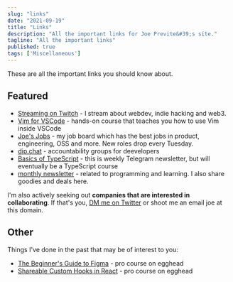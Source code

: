 ```yaml
---
slug: "links"
date: "2021-09-19"
title: "Links"
description: "All the important links for Joe Previte&#39;s site."
tagline: "All the important links"
published: true
tags: ['Miscellaneous']
---
```


These are all the important links you should know about.

## Featured

- [Streaming on Twitch](https://twitch.tv/jsjoeio) - I stream about webdev, indie hacking and web3.
- [Vim for VSCode](https://vimforvscode.com/) - hands-on course that teaches you how to use Vim inside VSCode
- [Joe's Jobs](https://pallet.xyz/list/joes-jobs/jobs) - my job board which has the best jobs in product, engineering, OSS and more. New roles drop every Tuesday.
- [dip.chat](https://www.dip.chat) - accountability groups for deevelopers
- [Basics of TypeScript](https://t.me/jsjoeio_ts_course) - this is weekly Telegram newsletter, but will eventually be a TypeScript course
- [monthly newsletter](https://joeprevite.com/newsletter/) - related to programming and learning. I also share goodies and deals here.

I'm also actively seeking out **companies that are interested in collaborating**. If that's you, [DM me on Twitter](https://joeprevite.com/dm) or shoot me an email joe at this domain.

## Other

Things I've done in the past that may be of interest to you:

- [The Beginner's Guide to Figma](https://egghead.io/courses/the-beginner-s-guide-to-figma) - pro course on egghead
- [Shareable Custom Hooks in React](https://egghead.io/courses/shareable-custom-hooks-in-react) - pro course on egghead